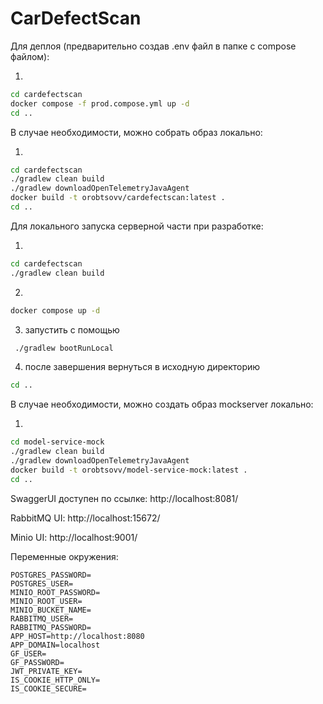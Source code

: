 # CarDefectScan

Для деплоя (предварительно создав .env файл в папке с compose файлом):

1.

```bash
cd cardefectscan
docker compose -f prod.compose.yml up -d
cd ..
```

В случае необходимости, можно собрать образ локально:

1.

```bash
cd cardefectscan
./gradlew clean build
./gradlew downloadOpenTelemetryJavaAgent
docker build -t orobtsovv/cardefectscan:latest .
cd ..
```

Для локального запуска серверной части при разработке:

1. 

```bash
cd cardefectscan
./gradlew clean build
```

2. 

```bash
docker compose up -d
```

3. запустить с помощью

```bash
 ./gradlew bootRunLocal
```

4. после завершения вернуться в исходную директорию

```bash
cd ..
```

В случае необходимости, можно создать образ mockserver локально:

1.

```bash
cd model-service-mock
./gradlew clean build
./gradlew downloadOpenTelemetryJavaAgent
docker build -t orobtsovv/model-service-mock:latest .
cd ..
```

SwaggerUI доступен по ссылке: http://localhost:8081/

RabbitMQ UI: http://localhost:15672/

Minio UI: http://localhost:9001/

Переменные окружения:

```
POSTGRES_PASSWORD=
POSTGRES_USER=
MINIO_ROOT_PASSWORD=
MINIO_ROOT_USER=
MINIO_BUCKET_NAME=
RABBITMQ_USER=
RABBITMQ_PASSWORD=
APP_HOST=http://localhost:8080
APP_DOMAIN=localhost
GF_USER=
GF_PASSWORD=
JWT_PRIVATE_KEY=
IS_COOKIE_HTTP_ONLY=
IS_COOKIE_SECURE=
```
